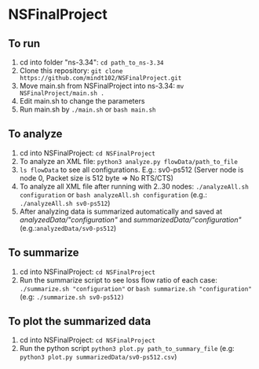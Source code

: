 # NSFinalProject
## To run
1. cd into folder "ns-3.34": ```cd path_to_ns-3.34```
2. Clone this repository: ```git clone https://github.com/mindt102/NSFinalProject.git```
3. Move main.sh from NSFinalProject into ns-3.34: ```mv NSFinalProject/main.sh .```
4. Edit main.sh to change the parameters
5. Run main.sh by ```./main.sh``` or ```bash main.sh```

## To analyze
1. cd into NSFinalProject: ```cd NSFinalProject```
2. To analyze an XML file: ```python3 analyze.py flowData/path_to_file```
3. ```ls flowData``` to see all configurations. E.g.: sv0-ps512 (Server node is node 0, Packet size is 512 byte => No RTS/CTS)
4. To analyze all XML file after running with 2..30 nodes: ```./analyzeAll.sh configuration``` or ```bash analyzeAll.sh configuration``` (e.g.: ```./analyzeAll.sh sv0-ps512```)
5. After analyzing data is summarized automatically and saved at *analyzedData/"configuration"* and *summarizedData/"configuration"* (e.g.:```analyzedData/sv0-ps512```)

## To summarize
1. cd into NSFinalProject: ```cd NSFinalProject```
2. Run the summarize script to see loss flow ratio of each case: ```./summarize.sh "configuration"``` or ```bash summarize.sh "configuration"``` (e.g: ```./summarize.sh sv0-ps512)```

## To plot the summarized data
1. cd into NSFinalProject: ```cd NSFinalProject```
2. Run the python script ```python3 plot.py path_to_summary_file``` (e.g: ```python3 plot.py summarizedData/sv0-ps512.csv```)
